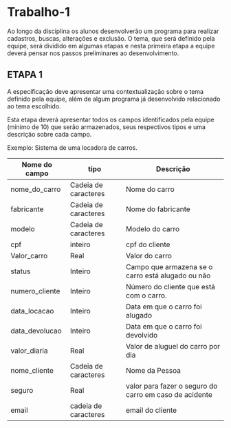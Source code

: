 # Trabalho-1

Ao longo da disciplina os alunos desenvolverão um programa para realizar cadastros, buscas, alterações e exclusão. O tema, que será definido pela equipe, será dividido em algumas etapas e nesta primeira etapa a equipe deverá pensar nos passos preliminares ao desenvolvimento.

## ETAPA 1
A especificação deve apresentar uma contextualização sobre o tema definido pela equipe, além de algum programa já desenvolvido relacionado ao tema escolhido.

Esta etapa deverá apresentar todos os campos identificados pela equipe (mínimo de 10) que serão armazenados, seus respectivos tipos e uma descrição sobre cada campo.

Exemplo: Sistema de uma locadora de carros.

|Nome do campo|tipo|Descrição|
|-------------|----|---------|
nome_do_carro|Cadeia de caracteres|Nome do carro
fabricante|Cadeia de caracteres|Nome do fabricante
modelo|Cadeia de caracteres|Modelo do carro
cpf|inteiro|cpf do cliente
Valor_carro|Real|Valor do carro
status|Inteiro|Campo que armazena se o carro está alugado ou não
numero_cliente|Inteiro|Número do cliente que está com o carro. 
data_locacao|Inteiro|Data em que o carro foi alugado
data_devolucao|Inteiro|Data em que o carro foi devolvido
valor_diaria|Real|Valor de aluguel do carro por dia
nome_cliente|Cadeia de caracteres|Nome da Pessoa
seguro|Real|valor para fazer o seguro do carro em caso de acidente
email|cadeia de caracteres|email do cliente
